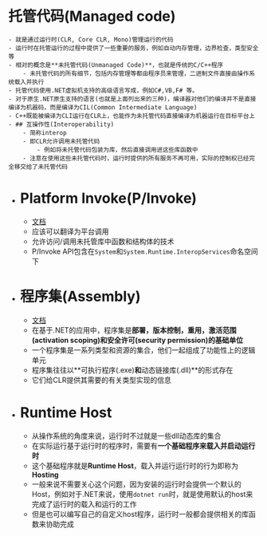 # 托管代码(Managed code)
	- 就是通过运行时(CLR, Core CLR, Mono)管理运行的代码
	- 运行时在托管运行的过程中提供了一些重要的服务，例如自动内存管理，边界检查，类型安全等
	- 相对的概念是**未托管代码(Unmanaged Code)**，也就是传统的C/C++程序
		- 未托管代码的所有细节，包括内存管理等都由程序员来管理，二进制文件直接由操作系统载入并执行
	- 托管代码使用.NET虚拟机支持的高级语言写成，例如C#,VB,F# 等。
	- 对于原生.NET原生支持的语言(也就是上面列出来的三种)，编译器对他们的编译并不是直接编译为机器码，而是编译为CIL(Common Intermediate Language)
	- C++既能被编译为CLI运行在CLR上，也能作为未托管代码直接编译为机器运行在目标平台上
	- ## 互操作性(Interoperability)
		- 简称interop
		- 即CLR允许调用未托管代码
			- 例如将未托管代码包装为库，然后直接调用进这些库函数中
		- 注意在使用这些未托管代码时，运行时提供的所有服务不再可用，实际的控制权已经完全移交给了未托管代码
- # Platform Invoke(P/Invoke)
	- [文档](https://learn.microsoft.com/en-us/dotnet/standard/native-interop/pinvoke)
	- 应该可以翻译为平台调用
	- 允许访问/调用未托管库中函数和结构体的技术
	- P/Invoke API包含在``System``和``System.Runtime.InteropServices``命名空间下
- # 程序集(Assembly)
	- [文档](https://learn.microsoft.com/en-us/dotnet/standard/assembly/)
	- 在基于.NET的应用中，程序集是**部署，版本控制，重用，激活范围(activation scoping)和安全许可(security permission)的基础单位**
	- 一个程序集是一系列类型和资源的集合，他们一起组成了功能性上的逻辑单元
	- 程序集往往以**可执行程序(.exe)**和**动态链接库(.dll)**的形式存在
	- 它们给CLR提供其需要的有关类型实现的信息
- # Runtime Host
	- 从操作系统的角度来说，运行时不过就是一些dll动态库的集合
	- 在实际运行基于运行时的程序时，需要有**一个基础程序来载入并启动运行时**
	- 这个基础程序就是**Runtime Host**，载入并运行运行时的行为即称为**Hosting**
	- 一般来说不需要关心这个问题，因为安装的运行时会提供一个默认的Host，例如对于.NET来说，使用``dotnet run``时，就是使用默认的host来完成了运行时的载入和运行的工作
	- 但是也可以编写自己的自定义host程序，运行时一般都会提供相关的库函数来协助完成